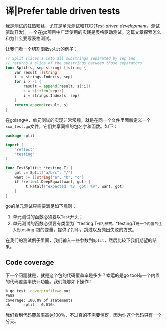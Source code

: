 # 译|Prefer table driven tests



我是测试的狂热粉丝，尤其是[单元测试](https://dave.cheney.net/2019/04/03/absolute-unit-test)和[TDD](https://www.youtube.com/watch?v=EZ05e7EMOLM)(*Test-driven development*，测试驱动开发)。一个在go项目中广泛使用的实践是表格驱动测试。这篇文章探索怎么和为什么要写表格测试。

让我们看一个切割函数`Split`的例子：

```go
// Split slices s into all substrings separated by sep and
// returns a slice of the substrings between those separators.
func Split(s, sep string) []string {
    var result []string
    i := strings.Index(s, sep)
    for i > -1 {
        result = append(result, s[:i])
        s = s[i+len(sep):]
        i = strings.Index(s, sep)
    }
    return append(result, s)
}
```

在golang中，单元测试的实现非常常规，就是在同一个文件里面新定义一个`xxx_test.go`文件，它们共享同样的包名字和函数。如下：

```go
package split

import (
    "reflect"
    "testing"
)

func TestSplit(t *testing.T) {
    got := Split("a/b/c", "/")
    want := []string{"a", "b", "c"}
    if !reflect.DeepEqual(want, got) {
         t.Fatalf("expected: %v, got: %v", want, got)
    }
}
```

go的单元测试只需要满足如下规则：

1. 单元测试的函数必须要以`Test`开头；
2. 单元测试的函数必须要有类型为``*testing.T`作为参赛。`*testing.T`是一个内置的注入到`testing`包的变量，提供了打印，跳过以及抛出失败的方式。

在我们的测试例子里面，我们输入一些参数到`Split`，然后比较下我们期望的结果。



## Code coverage

下一个问题就是，就是这个包的代码覆盖率是多少？幸运的是go tool有一个内置的代码覆盖率统计功能。我们能够如下操作：

```bash
% go test -coverprofile=c.out
PASS
coverage: 100.0% of statements
ok      split   0.010s
```

我们看到代码覆盖率高达100%，不过真的不需要惊讶，因为你这个代码只有一个分支。





